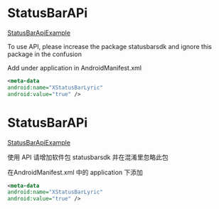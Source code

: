 # StatusBarAPi

[StatusBarApiExample](https://github.com/577fkj/StatusBarApiExample)

To use API, please increase the package statusbarsdk and ignore this package in the confusion

Add under application in AndroidManifest.xml
```xml
<meta-data
android:name="XStatusBarLyric"
android:value="true" />
```

# StatusBarAPi

[StatusBarApiExample](https://github.com/577fkj/StatusBarApiExample)

使用 API 请增加软件包 statusbarsdk 并在混淆里忽略此包

在AndroidManifest.xml 中的 application 下添加
```xml
<meta-data
android:name="XStatusBarLyric"
android:value="true" />
```